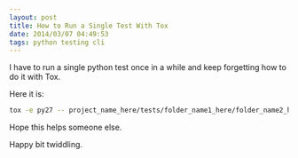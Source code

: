 ```yaml
---
layout: post
title: How to Run a Single Test With Tox
date: 2014/03/07 04:49:53
tags: python testing cli
---
```


I have to run a single python test once in a while and keep forgetting how to do it with Tox.

Here it is:

```bash
tox -e py27 -- project_name_here/tests/folder_name1_here/folder_name2_here/test_file_name_here.py:TestClassName.test_method_name
```

Hope this helps someone else.

Happy bit twiddling.
